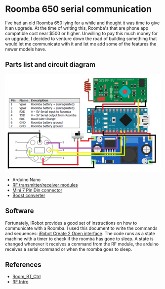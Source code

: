 # Roomba 650 serial communication 
I've had an old Roomba 650 lying for a while and thought it was time to give it an upgrade. At the time of writing this, Roomba's that are phone app compatible cost near $500 or higher. Unwilling to pay this much money for an upgrade, I decided to venture down the road of building something that would let me communicate with it and let me add some of the features the newer models have.

## Parts list and circuit diagram
![schem](/img/schematics.png)
* Arduino Nano
* [RF transmitter/receiver modules](https://www.amazon.com/dp/B01CJDKHIA/ref=cm_sw_r_cp_dp_T1_yFWuzbNCM1KP3)
* [Mini 7 Pin Din connector](https://www.amazon.com/dp/B01CJDKHIA/ref=cm_sw_r_cp_dp_T1_yFWuzbNCM1KP3)
* [Boost converter](https://www.amazon.com/dp/B01GJ0SC2C/ref=cm_sw_r_cp_dp_T1_t5Hnzb928J4AM)

## Software
Fortunately, iRobot provides a good set of instructions on how to communicate with a Roomba. I used this document to write the commands and sequences: [iRobot Create 2 Open interface](https://cdn-shop.adafruit.com/datasheets/create_2_Open_Interface_Spec.pdf). 
The code runs as a state machine with a timer to check if the roomba has gone to sleep. A state is changed whenever it receives a command from the RF module, the arduino receives a serial command or when the roomba goes to sleep.


## References
* [Room_BT_Ctrl](https://github.com/Mjrovai/Roomba_BT_Ctrl)
* [RF Intro](http://arduinobasics.blogspot.com/2014/06/433-mhz-rf-module-with-arduino-tutorial.html)

